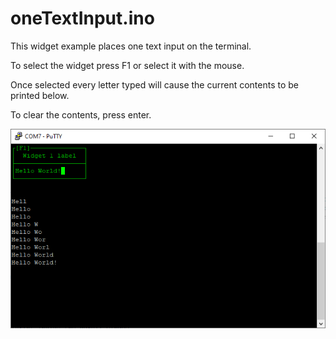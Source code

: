 # oneTextInput.ino

This widget example places one text input on the terminal.

To select the widget press F1 or select it with the mouse.

Once selected every letter typed will cause the current contents to be printed below.

To clear the contents, press enter.

![](images/oneTextInput.png)